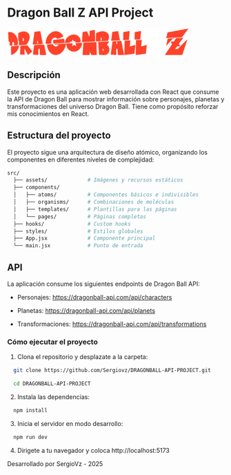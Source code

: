 # Dragon Ball Z API Project

![Dragon Ball Logo](src/assets/DragonBall-Logo.png)

## Descripción

Este proyecto es una aplicación web desarrollada con React que consume la API de Dragon Ball para mostrar información sobre personajes, planetas y transformaciones del universo Dragon Ball.
Tiene como propósito reforzar mis conocimientos en React.

## Estructura del proyecto

El proyecto sigue una arquitectura de diseño atómico, organizando los componentes en diferentes niveles de complejidad:

```bash
src/
  ├── assets/             # Imágenes y recursos estáticos
  ├── components/
  │   ├── atoms/          # Componentes básicos e indivisibles
  │   ├── organisms/      # Combinaciones de moléculas
  │   ├── templates/      # Plantillas para las páginas
  │   └── pages/          # Páginas completas
  ├── hooks/              # Custom hooks
  ├── styles/             # Estilos globales
  ├── App.jsx             # Componente principal
  └── main.jsx            # Punto de entrada
```

## API

La aplicación consume los siguientes endpoints de Dragon Ball API:

- Personajes: https://dragonball-api.com/api/characters

- Planetas: https://dragonball-api.com/api/planets

- Transformaciones: https://dragonball-api.com/api/transformations

### Cómo ejecutar el proyecto

1. Clona el repositorio y desplazate a la carpeta:

```bash
  git clone https://github.com/Sergiovz/DRAGONBALL-API-PROJECT.git
```

```bash
  cd DRAGONBALL-API-PROJECT
```

2. Instala las dependencias:

```bash
  npm install
```

3. Inicia el servidor en modo desarrollo:

```bash
  npm run dev
```

4. Dirigete a tu navegador y coloca http://localhost:5173

Desarrollado por SergioVz - 2025
